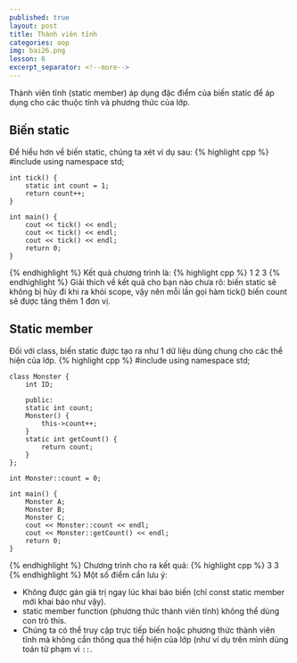 ```yaml
---
published: true
layout: post
title: Thành viên tĩnh
categories: oop
img: bai26.png
lesson: 6
excerpt_separator: <!--more-->
---
```

Thành viên tĩnh (static member) áp dụng đặc điểm của biến static để áp dụng cho các thuộc tính và phương thức của lớp.
## Biến static
Để hiểu hơn về biến static, chúng ta xét ví dụ sau:
{% highlight cpp %}
    #include <iostream>
    using namespace std;
     
    int tick() {
    	static int count = 1;
    	return count++;
    }
     
    int main() {
    	cout << tick() << endl;
    	cout << tick() << endl;
    	cout << tick() << endl;
    	return 0;
    }
{% endhighlight %}
Kết quả chương trình là:
{% highlight cpp %}
	1
	2
	3
{% endhighlight %}
Giải thích về kết quả cho bạn nào chưa rõ: biến static sẽ không bị hủy đi khi ra khỏi scope, vậy nên mỗi lần gọi hàm tick() biến count sẽ được tăng thêm 1 đơn vị.
## Static member
Đối với class, biến static được tạo ra như 1 dữ liệu dùng chung cho các thể hiện của lớp.
{% highlight cpp %}
    #include <iostream>
    using namespace std;
     
    class Monster {
    	int ID;
     
    	public:
    	static int count;
    	Monster() {
    		this->count++;
    	}
    	static int getCount() {
    		return count;
    	}
    };
     
    int Monster::count = 0;
     
    int main() {
    	Monster A;
    	Monster B;
    	Monster C;
    	cout << Monster::count << endl;
    	cout << Monster::getCount() << endl;
    	return 0;
    }
{% endhighlight %}
Chương trình cho ra kết quả:
{% highlight cpp %}
	3
  	3
{% endhighlight %}
Một số điểm cần lưu ý:
- Không được gán giá trị ngay lúc khai báo biến (chỉ const static member mới khai báo như vậy).
- static member function (phương thức thành viên tĩnh) không thể dùng con trỏ this.
- Chúng ta có thể truy cập trực tiếp biến hoặc phương thức thành viên tĩnh mà không cần thông qua thể hiện của lớp (như ví dụ trên mình dùng toán tử phạm vi ``::``.